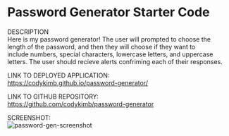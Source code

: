 # Password Generator Starter Code

DESCRIPTION  
Here is my password generator! The user will prompted to choose the  
length of the password, and then they will choose if they want to  
include numbers, special characters, lowercase letters, and uppercase  
letters. The user should recieve alerts confriming each of their responses.

LINK TO DEPLOYED APPLICATION:  
https://codykimb.github.io/password-generator/  
  
LINK TO GITHUB REPOSITORY:  
https://github.com/codykimb/password-generator  
  
SCREENSHOT:  
![password-gen-screenshot](https://user-images.githubusercontent.com/72325495/102677523-7af1c000-4168-11eb-9d38-2f18fb11e2aa.png)